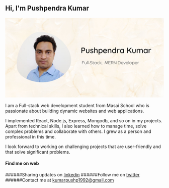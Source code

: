 ## Hi, I'm Pushpendra Kumar

![banner](https://raw.githubusercontent.com/PushpendraKPal/PushpendraKPal/main/github%20banner.jpg)

I am a Full-stack web development student from Masai School who is passionate about building dynamic websites and web applications.

I implemented React, Node.js, Express, Mongodb, and so on in my projects. Apart from technical skills, I also learned how to manage time, solve complex problems and collaborate with others. I grew as a person and professional in this time.

I look forward to working on challenging projects that are user-friendly and that solve significant problems.

#### Find me on web

######Sharing updates on [linkedin](https://www.linkedin.com/in/kpushpendra0611/)
######Follow me on [twitter](https://twitter.com/KPal_Pushpendra)
######Contact me at kumarpushp1992@gmail.com
<!---
PushpendraKPal/PushpendraKPal is a ✨ special ✨ repository because its `README.md` (this file) appears on your GitHub profile.
You can click the Preview link to take a look at your changes.
--->
